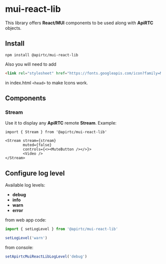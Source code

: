 # mui-react-lib

This library offers **React/MUI** components to be used along with **ApiRTC** objects.

## Install

`npm install @apirtc/mui-react-lib`

Also you will need to add

```html
<link rel="stylesheet" href="https://fonts.googleapis.com/icon?family=Material+Icons" />
```

in index.html `<head>` to make Icons work.

## Components

### Stream

Use it to display any **ApiRTC** remote **Stream**. Example:

```tsx
import { Stream } from '@apirtc/mui-react-lib'

<Stream stream={stream}
        muted={false}
        controls={<><MuteButton /></>}>
        <Video />
</Stream>
```

## Configure log level

Available log levels:

 * **debug**
 * **info**
 * **warn**
 * **error**

from web app code:

```ts
import { setLogLevel } from '@apirtc/mui-react-lib'

setLogLevel('warn')
```

from console:

```js
setApirtcMuiReactLibLogLevel('debug')
```